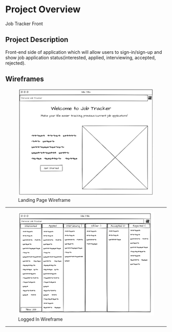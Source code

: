 # Project Overview 
Job Tracker Front

## Project Description
Front-end side of application which will allow users to sign-in/sign-up and show job application status(interested, applied, interviewing, accepted, rejected).

## Wireframes
<figure>
  <img
  src="./wireframes/landing-page-wireframe.png"
  alt="Landing Page Wireframe">
  <figcaption>Landing Page Wireframe</figcaption>
</figure>

---
<figure>
  <img
  src="./wireframes/logged-in-wireframe.png"
  alt="Logged In Wireframe">
  <figcaption>Logged In Wireframe</figcaption>
</figure>

---